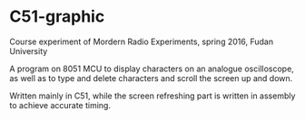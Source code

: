 # C51-graphic
Course experiment of Mordern Radio Experiments, spring 2016, Fudan University

A program on 8051 MCU to display characters on an analogue oscilloscope, as well as to type and delete characters and scroll the screen up and down.

Written mainly in C51, while the screen refreshing part is written in assembly to achieve accurate timing.
